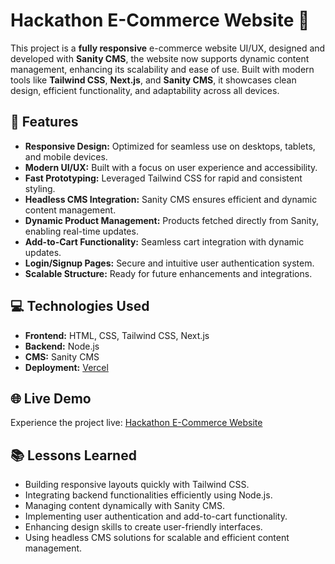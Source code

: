 # Hackathon E-Commerce Website 🛒

 This project is a **fully responsive** e-commerce website UI/UX, designed and developed with **Sanity CMS**, the website now supports dynamic content management, enhancing its scalability and ease of use. Built with modern tools like **Tailwind CSS**, **Next.js**, and **Sanity CMS**, it showcases clean design, efficient functionality, and adaptability across all devices.

## 🚀 Features

- **Responsive Design:** Optimized for seamless use on desktops, tablets, and mobile devices.
- **Modern UI/UX:** Built with a focus on user experience and accessibility.
- **Fast Prototyping:** Leveraged Tailwind CSS for rapid and consistent styling.
- **Headless CMS Integration:** Sanity CMS ensures efficient and dynamic content management.
- **Dynamic Product Management:** Products fetched directly from Sanity, enabling real-time updates.
- **Add-to-Cart Functionality:** Seamless cart integration with dynamic updates.
- **Login/Signup Pages:** Secure and intuitive user authentication system.
- **Scalable Structure:** Ready for future enhancements and integrations.

## 💻 Technologies Used

- **Frontend:** HTML, CSS, Tailwind CSS, Next.js
- **Backend:** Node.js
- **CMS:** Sanity CMS
- **Deployment:** [Vercel](https://hackthone-three.vercel.app/)

## 🌐 Live Demo

Experience the project live: [Hackathon E-Commerce Website](https://hackthone-three.vercel.app/)

## 📚 Lessons Learned

- Building responsive layouts quickly with Tailwind CSS.
- Integrating backend functionalities efficiently using Node.js.
- Managing content dynamically with Sanity CMS.
- Implementing user authentication and add-to-cart functionality.
- Enhancing design skills to create user-friendly interfaces.
- Using headless CMS solutions for scalable and efficient content management.



